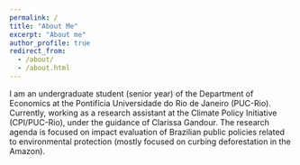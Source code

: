 ```yaml
---
permalink: /
title: "About Me"
excerpt: "About me"
author_profile: true
redirect_from: 
  - /about/
  - /about.html
---
```


I am an undergraduate student (senior year) of the Department of Economics at the Pontifícia Universidade do Rio de Janeiro (PUC-Rio). Currently, working as a research assistant at the Climate Policy Initiative (CPI/PUC-Rio), under the guidance of Clarissa Gandour. The research agenda is focused on impact evaluation of Brazilian public policies related to environmental protection (mostly focused on curbing deforestation in the Amazon).
